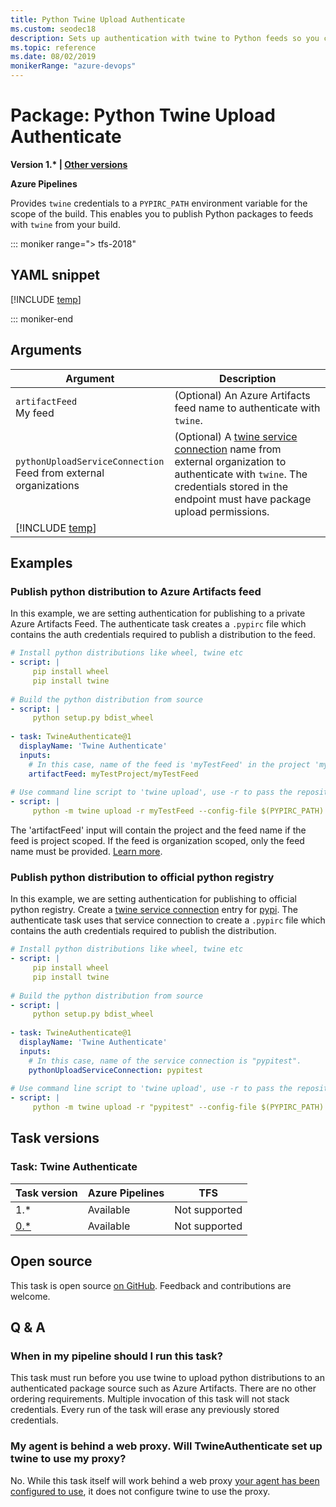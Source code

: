 ```yaml
---
title: Python Twine Upload Authenticate
ms.custom: seodec18
description: Sets up authentication with twine to Python feeds so you can publish Python packages in your pipeline.
ms.topic: reference
ms.date: 08/02/2019
monikerRange: "azure-devops"
---
```


# Package: Python Twine Upload Authenticate

**Version 1.\* | [Other versions](#versions)**

**Azure Pipelines**

Provides `twine` credentials to a `PYPIRC_PATH` environment variable for the scope of the build. This enables you to publish Python packages to feeds with `twine` from your build.

::: moniker range="> tfs-2018"

## YAML snippet

[!INCLUDE [temp](../includes/yaml/TwineAuthenticateV1.md)]

::: moniker-end

## Arguments

| Argument                                                             | Description                                                                                                                                                                                                                                                                                                                                                        |
| -------------------------------------------------------------------- | ------------------------------------------------------------------------------------------------------------------------------------------------------------------------------------------------------------------------------------------------------------------------------------------------------------------------------------------------------------------ |
| `artifactFeed`<br/>My feed                                           | (Optional) An Azure Artifacts feed name to authenticate with `twine`.                                                                                                                                                                                                                                                                                              |
| `pythonUploadServiceConnection`<br/>Feed from external organizations | (Optional) A <a href="~/pipelines/library/service-endpoints.md#sep-python-upload" data-raw-source="[twine service connection](~/pipelines/library/service-endpoints.md#sep-python-upload)">twine service connection</a> name from external organization to authenticate with `twine`. The credentials stored in the endpoint must have package upload permissions. |
| [!INCLUDE [temp](../includes/control-options-arguments.md)]          |

## Examples

### Publish python distribution to Azure Artifacts feed

In this example, we are setting authentication for publishing to a private Azure Artifacts Feed. The authenticate task creates a `.pypirc` file which contains the auth credentials required to publish a distribution to the feed.

```YAML
# Install python distributions like wheel, twine etc
- script: |
     pip install wheel
     pip install twine
 
# Build the python distribution from source
- script: |
     python setup.py bdist_wheel
 
- task: TwineAuthenticate@1
  displayName: 'Twine Authenticate'
  inputs:
    # In this case, name of the feed is 'myTestFeed' in the project 'myTestProject'. Project is needed because the feed is project scoped.
    artifactFeed: myTestProject/myTestFeed
 
# Use command line script to 'twine upload', use -r to pass the repository name and --config-file to pass the environment variable set by the authenticate task.
- script: |
     python -m twine upload -r myTestFeed --config-file $(PYPIRC_PATH) dist/*.whl
```

The 'artifactFeed' input will contain the project and the feed name if the feed is project scoped. If the feed is organization scoped, only the feed name must be provided. [Learn more](../../../artifacts/feeds/project-scoped-feeds.md).

### Publish python distribution to official python registry

In this example, we are setting authentication for publishing to official python registry. Create a <a href="~/pipelines/library/service-endpoints.md#sep-python-upload" data-raw-source="[twine service connection](~/pipelines/library/service-endpoints.md#sep-python-upload)">twine service connection</a> entry for [pypi](https://pypi.org). The authenticate task uses that service connection to create a `.pypirc` file which contains the auth credentials required to publish the distribution.

```YAML
# Install python distributions like wheel, twine etc
- script: |
     pip install wheel
     pip install twine
 
# Build the python distribution from source
- script: |
     python setup.py bdist_wheel
 
- task: TwineAuthenticate@1
  displayName: 'Twine Authenticate'
  inputs:
    # In this case, name of the service connection is "pypitest".
    pythonUploadServiceConnection: pypitest
 
# Use command line script to 'twine upload', use -r to pass the repository name and --config-file to pass the environment variable set by the authenticate task.
- script: |
     python -m twine upload -r "pypitest" --config-file $(PYPIRC_PATH) dist/*.whl
```

<a name="versions" />

## Task versions

### Task: Twine Authenticate

| Task version                                    | Azure Pipelines | TFS           |
| ----------------------------------------------- | --------------- | ------------- |
| 1.\*                                            | Available       | Not supported |
| [0.\*](./prev-versions/twine-authenticate-0.md) | Available       | Not supported |

## Open source

This task is open source [on GitHub](https://github.com/Microsoft/azure-pipelines-tasks). Feedback and contributions are welcome.

## Q & A

<!-- BEGINSECTION class="md-qanda" -->

### When in my pipeline should I run this task?

This task must run before you use twine to upload python distributions to an authenticated package source such as Azure Artifacts. There are no other ordering requirements. Multiple invocation of this task will not stack credentials. Every run of the task will erase any previously stored credentials.

### My agent is behind a web proxy. Will TwineAuthenticate set up twine to use my proxy?

No. While this task itself will work behind a web proxy <a href="~/pipelines/agents/proxy.md" data-raw-source="[secret variable](~/pipelines/agents/proxy.md)">your agent has been configured to use</a>, it does not configure twine to use the proxy.
